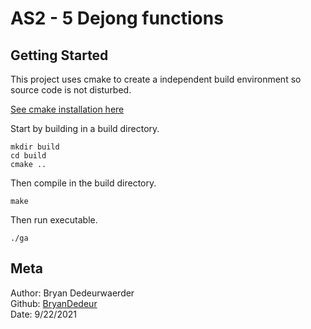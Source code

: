 # AS2 - 5 Dejong functions

## Getting Started

This project uses cmake to create a independent build environment so source code is not disturbed.

[See cmake installation here](https://cmake.org/install/)

Start by building in a build directory.
```
mkdir build
cd build
cmake ..
```
Then compile in the build directory.
```
make
```

Then run executable.
```
./ga
```

## Meta
Author: Bryan Dedeurwaerder  
Github: [BryanDedeur](https://github.com/BryanDedeur)  
Date: 9/22/2021
